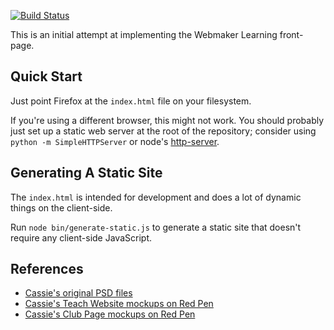 [![Build Status](https://travis-ci.org/toolness/mozilla-learning-html.svg?branch=gh-pages)](https://travis-ci.org/toolness/mozilla-learning-html)

This is an initial attempt at implementing the Webmaker Learning
front-page.

## Quick Start

Just point Firefox at the `index.html` file on your filesystem.

If you're using a different browser, this might not work. 
You should probably just set up a static web server at the
root of the repository; consider using `python -m SimpleHTTPServer` or
node's [http-server][].

## Generating A Static Site

The `index.html` is intended for development and does a lot of dynamic
things on the client-side.

Run `node bin/generate-static.js` to generate a static site that
doesn't require any client-side JavaScript.

## References

* [Cassie's original PSD files][psd]
* [Cassie's Teach Website mockups on Red Pen][redpen_teach]
* [Cassie's Club Page mockups on Red Pen][redpen_club]

<!-- links -->

  [http-server]: https://www.npmjs.com/package/http-server
  [psd]: https://www.dropbox.com/sh/2kbwq2cl9x6q0r8/AAA2Io_uv8sW0MVqyZr4H8Tca?dl=0#/
  [redpen_teach]: https://redpen.io/p/tv97d65122e4dcb2ab
  [redpen_club]: https://redpen.io/p/jza7e4f541a24313ff
